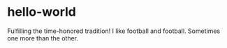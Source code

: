 # hello-world
Fulfilling the time-honored tradition!
I like football and football. Sometimes one more than the other.
